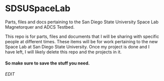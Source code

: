 # SDSUSpaceLab
Parts, files and docs pertaining to the San Diego State University Space Lab Magnetorquer and ADCS Testbed.

This repo is for parts, files and documents that I will be sharing with specific people at different times. These items will be for work pertaining to the new Space Lab at San Diego State University. 
Once my project is done and I have left, I will likely delete this repo and the projects in it. 

####    So make sure to save the stuff you need.   #####

###### EDIT ############
